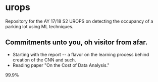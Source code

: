 # urops
Repository for the AY 17/18 S2 UROPS on detecting the occupancy of a parking lot using ML techniques.

## Commitments unto you, oh visitor from afar.
- Starting with the report -- a flavor on the learning process behind creation of the CNN and such.
- Reading paper "On the Cost of Data Analysis."

99.9%
